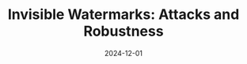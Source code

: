 ---
title: "Invisible Watermarks: Attacks and Robustness"
collection: publications
category: arxiv
permalink: /project/idl_war
header:
    teaser: /images/msthesis.jpg
date: 2024-12-01
authors: <b>Sungwon Woo</b>
venue: M.S. Thesis, Sogang University, 2025.
buttons:
    - type: paper
      url: /files/Sungwon_s_Masters.pdf
    - type: video
      url:
---